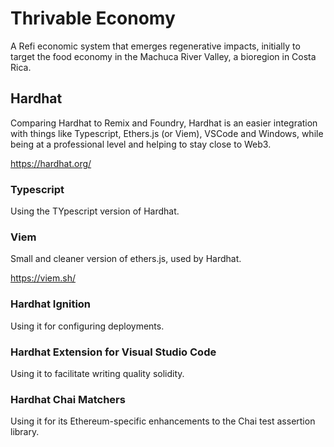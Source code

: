 # Thrivable Economy
A Refi economic system that emerges regenerative impacts, initially to target the food economy in the Machuca River Valley, a bioregion in Costa Rica.

## Hardhat

Comparing Hardhat to Remix and Foundry, Hardhat is an easier integration with things like Typescript, Ethers.js (or Viem), VSCode and Windows, while being at a professional level and helping to stay close to Web3.

https://hardhat.org/

### Typescript

Using the TYpescript version of Hardhat.

### Viem

Small and cleaner version of ethers.js, used by Hardhat.

https://viem.sh/

### Hardhat Ignition

Using it for configuring deployments.

### Hardhat Extension for Visual Studio Code

Using it to facilitate writing quality solidity.

### Hardhat Chai Matchers

Using it for its Ethereum-specific enhancements to the Chai test assertion library.